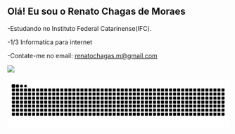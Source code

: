 ## Olá! Eu sou o Renato Chagas de Moraes

-Estudando no Instituto Federal Catarinense(IFC).

-1/3 Informatica para internet

-Contate-me no email: <a>renatochagas.m@gmail.com</a>

<picture>
  <source
    srcset="https://github-readme-stats.vercel.app/api?username=cmRenato&show_icons=true&theme=radical"
    media="(prefers-color-scheme: dark)"
  />
  <source
    srcset="https://github-readme-stats.vercel.app/api?username=cmRenato&show_icons=true"
    media="(prefers-color-scheme: light), (prefers-color-scheme: no-preference)"
  />
    <img src="https://github-readme-stats.vercel.app/api?username=cmRenato&show_icons=true" 
  />  

![Snake animation](https://github.com/ldmfabio/ldmfabio/blob/output/github-contribution-grid-snake.svg)
    
</picture>
